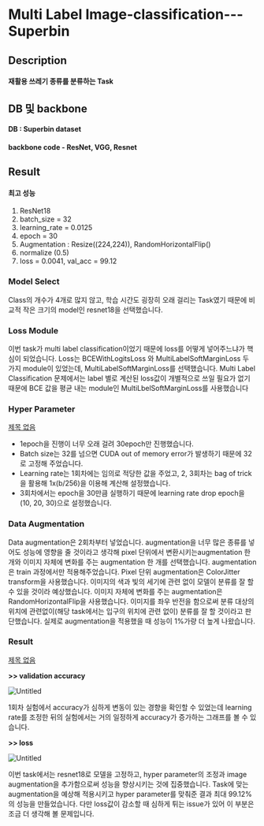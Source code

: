 # Multi Label Image-classification---Superbin
## Description
#### 재활용 쓰레기 종류를 분류하는 Task

## DB 및 backbone
#### DB : Superbin dataset
#### backbone code - ResNet, VGG, Resnet 


## Result
#### 최고 성능
1. ResNet18
2. batch_size = 32
3. learning_rate = 0.0125
4. epoch = 30
5. Augmentation : Resize((224,224)), RandomHorizontalFlip()
6. normalize (0.5)
7. loss = 0.0041, val_acc = 99.12
### Model Select

 Class의 개수가 4개로 많지 않고, 학습 시간도 굉장히 오래 걸리는 Task였기 때문에 비교적 작은 크기의 model인 resnet18을 선택했습니다.

### Loss Module

 이번 task가 multi label classification이었기 때문에 loss를 어떻게 넣어주느냐가 핵심이 되었습니다. Loss는 BCEWithLogitsLoss 와 MultiLabelSoftMarginLoss 두 가지 module이 있었는데, MultiLabelSoftMarginLoss를 선택했습니다. Multi Label Classification 문제에서는 label 별로 계산된 loss값이 개별적으로 쓰일 필요가 없기 때문에 BCE 값을 평균 내는 module인 MultiLbelSoftMarginLoss를 사용했습니다

### Hyper Parameter

[제목 없음](https://www.notion.so/6fead37708954e298db0275a4930543a)

- 1epoch을 진행이 너무 오래 걸려 30epoch만 진행했습니다.
- Batch size는 32를 넘으면 CUDA out of memory error가 발생하기 때문에 32로 고정해 주었습니다.
- Learning rate는 1회차에는 임의로 적당한 값을 주었고, 2, 3회차는 bag of trick을 활용해 1x(b/256)을 이용해 계산해 설정했습니다.
- 3회차에서는 epoch을 30만큼 실행하기 때문에 learning rate drop epoch을 (10, 20, 30)으로 설정했습니다.

### Data Augmentation

 Data augmentation은 2회차부터 넣었습니다. augmentation을 너무 많은 종류를 넣어도 성능에 영향을 줄 것이라고 생각해 pixel 단위에서 변환시키는augmentation 한 개와 이미지 자체에 변화를 주는 augmentation 한 개를 선택했습니다. augmentation은 train 과정에서만 적용해주었습니다.
Pixel 단위 augmentation은 ColorJitter transform을 사용했습니다. 이미지의 색과 빛의 세기에 관련 없이 모델이 분류를 잘 할 수 있을 것이라 예상했습니다. 이미지 자체에 변화를 주는 augmentation은 RandomHorizontalFlip을 사용했습니다. 이미지를 좌우 반전을 함으로써 분류 대상의 위치에 관련없이(해당 task에서는 입구의 위치에 관련 없이) 분류를 잘 할 것이라고 판단했습니다. 실제로 augmentation을 적용했을 때 성능이 1%가량 더 높게 나왔습니다.

### Result

[제목 없음](https://www.notion.so/fc45a25ba710414ab92235d78f4b14ae)

**>> validation accuracy**

![Untitled](https://s3-us-west-2.amazonaws.com/secure.notion-static.com/b0e83f41-1c81-4839-ac93-a197d6040f00/Untitled.png)

 1회차 실험에서 accuracy가 심하게 변동이 있는 경향을 확인할 수 있었는데 learning rate를 조정한 뒤의 실험에서는 거의 일정하게 accuracy가 증가하는 그래프를 볼 수 있습니다.

**>> loss**

![Untitled](https://s3-us-west-2.amazonaws.com/secure.notion-static.com/615e8510-87d6-454a-bfec-42a6809039b7/Untitled.png)

  이번 task에서는 resnet18로 모델을 고정하고, hyper parameter의 조정과 image augmentation을 추가함으로써 성능을 향상시키는 것에 집중했습니다. Task에 맞는 augmentation을 예상해 적용시키고 hyper parameter를 맞춰준 결과 최대 99.12%의 성능을 만들었습니다. 다만 loss값이 감소할 때 심하게 튀는 issue가 있어 이 부분은 조금 더 생각해 볼 문제입니다.
